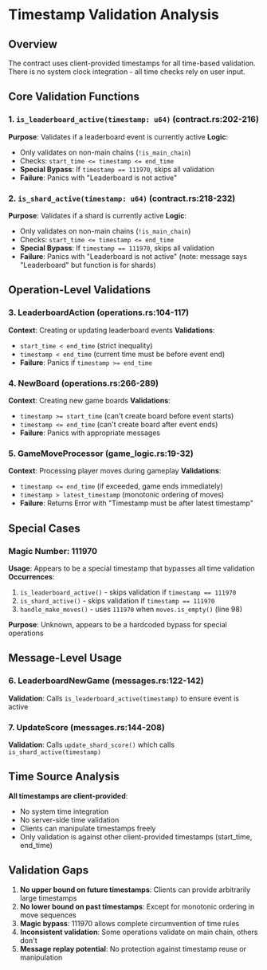 # Timestamp Validation Analysis

## Overview
The contract uses client-provided timestamps for all time-based validation. There is no system clock integration - all time checks rely on user input.

## Core Validation Functions

### 1. `is_leaderboard_active(timestamp: u64)` (contract.rs:202-216)
**Purpose**: Validates if a leaderboard event is currently active
**Logic**:
- Only validates on non-main chains (`!is_main_chain`)
- Checks: `start_time <= timestamp <= end_time`
- **Special Bypass**: If `timestamp == 111970`, skips all validation
- **Failure**: Panics with "Leaderboard is not active"

### 2. `is_shard_active(timestamp: u64)` (contract.rs:218-232)
**Purpose**: Validates if a shard is currently active
**Logic**:
- Only validates on non-main chains (`!is_main_chain`)
- Checks: `start_time <= timestamp <= end_time`
- **Special Bypass**: If `timestamp == 111970`, skips all validation
- **Failure**: Panics with "Leaderboard is not active" (note: message says "Leaderboard" but function is for shards)

## Operation-Level Validations

### 3. LeaderboardAction (operations.rs:104-117)
**Context**: Creating or updating leaderboard events
**Validations**:
- `start_time < end_time` (strict inequality)
- `timestamp < end_time` (current time must be before event end)
- **Failure**: Panics if `timestamp >= end_time`

### 4. NewBoard (operations.rs:266-289)
**Context**: Creating new game boards
**Validations**:
- `timestamp >= start_time` (can't create board before event starts)
- `timestamp <= end_time` (can't create board after event ends)
- **Failure**: Panics with appropriate messages

### 5. GameMoveProcessor (game_logic.rs:19-32)
**Context**: Processing player moves during gameplay
**Validations**:
- `timestamp <= end_time` (if exceeded, game ends immediately)
- `timestamp > latest_timestamp` (monotonic ordering of moves)
- **Failure**: Returns Error with "Timestamp must be after latest timestamp"

## Special Cases

### Magic Number: 111970
**Usage**: Appears to be a special timestamp that bypasses all time validation
**Occurrences**:
1. `is_leaderboard_active()` - skips validation if `timestamp == 111970`
2. `is_shard_active()` - skips validation if `timestamp == 111970`
3. `handle_make_moves()` - uses `111970` when `moves.is_empty()` (line 98)

**Purpose**: Unknown, appears to be a hardcoded bypass for special operations

## Message-Level Usage

### 6. LeaderboardNewGame (messages.rs:122-142)
**Validation**: Calls `is_leaderboard_active(timestamp)` to ensure event is active

### 7. UpdateScore (messages.rs:144-208)
**Validation**: Calls `update_shard_score()` which calls `is_shard_active(timestamp)`

## Time Source Analysis

**All timestamps are client-provided**:
- No system time integration
- No server-side time validation
- Clients can manipulate timestamps freely
- Only validation is against other client-provided timestamps (start_time, end_time)

## Validation Gaps

1. **No upper bound on future timestamps**: Clients can provide arbitrarily large timestamps
2. **No lower bound on past timestamps**: Except for monotonic ordering in move sequences
3. **Magic bypass**: 111970 allows complete circumvention of time rules
4. **Inconsistent validation**: Some operations validate on main chain, others don't
5. **Message replay potential**: No protection against timestamp reuse or manipulation